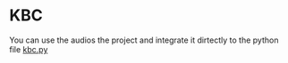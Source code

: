 # KBC
You can use the audios the project and integrate it dirtectly to the python file <a href="https://github.com/rohansharma111/KBC/blob/d85f1799f995b73ac631c825708a418f80db521f/kbc.py">kbc.py</a>
